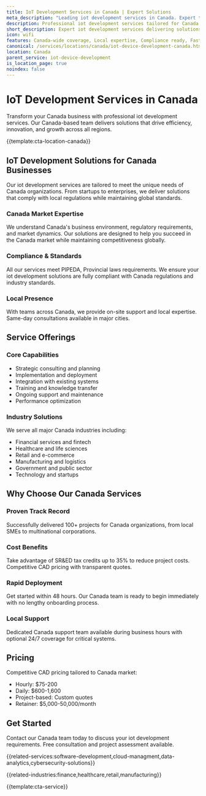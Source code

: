 ```yaml
---
title: IoT Development Services in Canada | Expert Solutions
meta_description: "Leading iot development services in Canada. Expert teams, proven results, SR&ED tax credits up to 35%. Get started today."
description: Professional iot development services tailored for Canada businesses
short_description: Expert iot development services delivering solutions across Canada.
icon: wifi
features: Canada-wide coverage, Local expertise, Compliance ready, Fast deployment, Cost-effective, Proven results
canonical: /services/locations/canada/iot-device-development-canada.html
location: Canada
parent_service: iot-device-development
is_location_page: true
noindex: false
---
```


# IoT Development Services in Canada

Transform your Canada business with professional iot development services. Our Canada-based team delivers solutions that drive efficiency, innovation, and growth across all regions.

{{template:cta-location-canada}}

## IoT Development Solutions for Canada Businesses

Our iot development services are tailored to meet the unique needs of Canada organizations. From startups to enterprises, we deliver solutions that comply with local regulations while maintaining global standards.

### Canada Market Expertise

We understand Canada's business environment, regulatory requirements, and market dynamics. Our solutions are designed to help you succeed in the Canada market while maintaining competitiveness globally.

### Compliance & Standards

All our services meet PIPEDA, Provincial laws requirements. We ensure your iot development solutions are fully compliant with Canada regulations and industry standards.

### Local Presence

With teams across Canada, we provide on-site support and local expertise. Same-day consultations available in major cities.

## Service Offerings

### Core Capabilities
- Strategic consulting and planning
- Implementation and deployment
- Integration with existing systems
- Training and knowledge transfer
- Ongoing support and maintenance
- Performance optimization

### Industry Solutions
We serve all major Canada industries including:
- Financial services and fintech
- Healthcare and life sciences
- Retail and e-commerce
- Manufacturing and logistics
- Government and public sector
- Technology and startups

## Why Choose Our Canada Services

### Proven Track Record
Successfully delivered 100+ projects for Canada organizations, from local SMEs to multinational corporations.

### Cost Benefits
Take advantage of SR&ED tax credits up to 35% to reduce project costs. Competitive CAD pricing with transparent quotes.

### Rapid Deployment
Get started within 48 hours. Our Canada team is ready to begin immediately with no lengthy onboarding process.

### Local Support
Dedicated Canada support team available during business hours with optional 24/7 coverage for critical systems.

## Pricing

Competitive CAD pricing tailored to Canada market:
- Hourly: $75-200
- Daily: $600-1,600
- Project-based: Custom quotes
- Retainer: $5,000-50,000/month

## Get Started

Contact our Canada team today to discuss your iot development requirements. Free consultation and project assessment available.

{{related-services:software-development,cloud-managment,data-analytics,cybersecurity-solutions}}

{{related-industries:finance,healthcare,retail,manufacturing}}

{{template:cta-service}}

